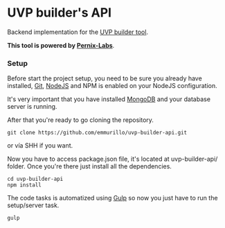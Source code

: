 # UVP builder's API

Backend implementation for the [UVP builder tool](https://github.com/manfredt27/uvp-builder-web).

**This tool is powered by [Pernix-Labs](http://labs.pernix-solutions.com/)**.

### Setup

Before start the project setup, you need to be sure you already have installed, [Git](https://git-scm.com/), [NodeJS](https://nodejs.org/en/) and NPM is enabled on your NodeJS configuration.

It's very important that you have installed [MongoDB](https://www.mongodb.org/) and your database server is running.

After that you're ready to go cloning the repository.

```
git clone https://github.com/emmurillo/uvp-builder-api.git
```

or vía SHH if you want.

Now you have to access package.json file, it's located at uvp-builder-api/ folder. Once you're there just install all the dependencies.

```
cd uvp-builder-api
npm install
```

The code tasks is automatized using [Gulp](http://gulpjs.com/) so now you just have to run the setup/server task.

```
gulp
```


